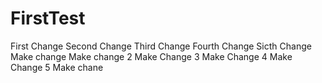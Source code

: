 # FirstTest
First Change
Second Change
Third Change
Fourth Change
Sicth Change
Make change
Make change 2
Make Change 3
Make Change 4
Make Change 5
Make chane

